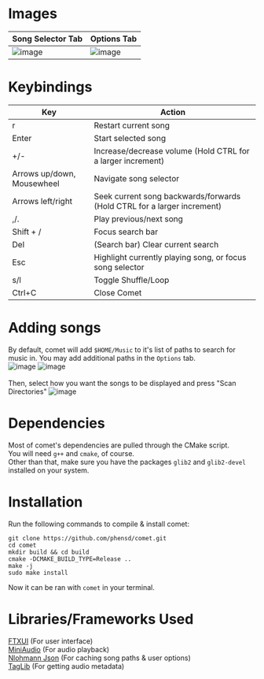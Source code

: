 

# Images

| Song Selector Tab | Options Tab |
| ------------- | ------------- |
| ![image](https://github.com/user-attachments/assets/e939c6b3-323e-48ab-a10d-4fd4ba893f80)  | ![image](https://github.com/user-attachments/assets/91224904-4381-4241-b30c-1cc5eb06ef15) |




# Keybindings
| Key           | Action |
| ------------- | ------------- |
| r             | Restart current song  |
| Enter         | Start selected song  |
| +/-             | Increase/decrease volume (Hold CTRL for a larger increment)  |
| Arrows up/down, Mousewheel        | Navigate song selector  |
| Arrows left/right            | Seek current song backwards/forwards (Hold CTRL for a larger increment) |
| ,/.            | Play previous/next song |
| Shift + /    | Focus search bar |
| Del         | (Search bar) Clear current search |
| Esc             | Highlight currently playing song, or focus song selector |
| s/l         | Toggle Shuffle/Loop  |
| Ctrl+C         | Close Comet  |


# Adding songs

By default, comet will add ``$HOME/Music`` to it's list of paths to search for music in. You may add additional paths in the ``Options`` tab. </br>
![image](https://github.com/user-attachments/assets/c2179e43-5eac-469e-9454-145333380fa0) ![image](https://github.com/user-attachments/assets/2c5de2ae-2d3a-4796-a985-8c40cd72c014) </br> </br>
Then, select how you want the songs to be displayed and press "Scan Directories"
![image](https://github.com/user-attachments/assets/ce0061fa-6526-43c5-b8b5-22083f028f7f)



# Dependencies
Most of comet's dependencies are pulled through the CMake script. </br>
You will need ``g++`` and ``cmake``, of course. </br>
Other than that, make sure you have the packages ``glib2`` and ``glib2-devel`` installed on your system.


# Installation
Run the following commands to compile & install comet:
```
git clone https://github.com/phensd/comet.git
cd comet
mkdir build && cd build
cmake -DCMAKE_BUILD_TYPE=Release ..
make -j
sudo make install 
```
Now it can be ran with
```comet```
in your terminal.


# Libraries/Frameworks Used

[FTXUI](https://github.com/ArthurSonzogni/FTXUI) (For user interface) </br>
[MiniAudio](https://miniaud.io/) (For audio playback) </br>
[Nlohmann Json](https://github.com/nlohmann/json) (For caching song paths & user options)  </br>
[TagLib](https://github.com/taglib/taglib) (For getting audio metadata) </br>
